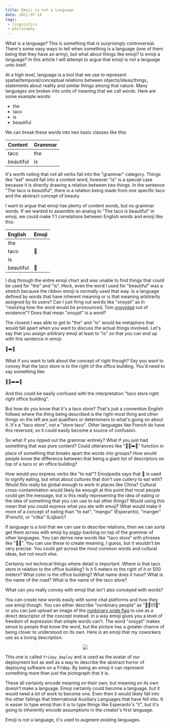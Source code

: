 ```yaml
---
title: Emoji is not a Language
date: 2021-07-14
tags:
 - linguistics
 - philosophy
---
```


What is a language? This is something that is surprisingly controversial.
There's some easy ways to tell when something is a language (one of them being
that they have an army), but what about things like emoji? Is emoji a language?
In this article I will attempt to argue that emoji is not a language unto
itself.

At a high level, language is a tool that we use to represent
spatial/temporal/conceptual relations between objects/ideas/things, statements
about reality and similar things among that nature. Many languages are broken
into units of meaning that we call words. Here are some example words:

- the
- taco
- is
- beautiful

We can break these words into two basic classes like this:

| Content  | Grammar  |
| :------- | :------- |
| taco     | the      |
| beautiful | is       |

It's worth noting that not all verbs fall into the "grammar" category. Things
like "eat" would fall into a content word, however "is" is a special case
because it is directly drawing a relation between two things. In the sentence
"The taco is beautiful", there is a relation being made from one specific taco
and the abstract concept of beauty.

I want to argue that emoji has plenty of content words, but no grammar words. If
we wanted to assemble an analog to "The taco is beautiful" in emoji, we could
make 1:1 correlations between English words and emoji like this:

| English | Emoji |
|:------- |:----- |
| the     |       |
| taco    | 🌮      |
| is      |       |
| beautiful | 🎀      |

I dug through the entire emoji chart and was unable to find things that could be
used for "the" and "is". Heck, even the word I used for "beautiful" was a
stretch because the ribbon emoji is normally used that way. Is a language
defined by words that have inherent meaning or is that meaning arbitrarily
assigned by its users? Can I just firng out words like "xnoypt" as in "realizing
how the word would be pronounced, Tom [xnoypted](https://youtu.be/aMgCBYgVwsI)
out of existence"? Does that mean "xnoypt" is a word?

The closest I was able to get to "the" and "is" would be metaphors that would
fall apart when you want to discuss the actual things involved. Let's say that
you assign arbitrary emoji at least to "is" so that you can end up with this
sentence in emoji:

🌮➡️🎀

What if you want to talk about the concept of right though? Say you want to
convey that the taco store is to the right of the office building. You'd need to
say something like:

🌮🏪➡️➡️🏢

And this could be easily confused with the interpretation "taco store right
right office building".

But how do you know that it's a taco store? That's just a convention English
follows where the thing being described is the right-most thing and other things
on the left are just qualifiers or determiners to what's going on about it. It's
a "taco store", not a "store taco". Other languages like French do have this
reversed, so it could easily become a source of confusion.

So what if you ripped out the grammar entirely? What if you just had something
that was pure content? Could utterances like "🌮🏪➡️🏢" function in place of
something that breaks apart the words into groups? How would people know the
difference between that being a giant list of descriptors on top of a taco or an
office building?

How would you express verbs like "to eat"? Emojipedia says that 🍴 is used to
signify eating, but what about cultures that don't use cutlery to eat with?
Would this really be global enough to work in places like China? Cultural
cross-contamination would likely be enough at this point that most people could
get the message, but is this really representing the idea of eating or the idea
of something that you can use to eat other things? Would using this mean that
you could express what you ate with emoji? What would make it more of a concept
of eating than "to eat", "mangxi" (Esperanto), "manger" (French), or "citka"
(Lojban)?

If language is a tool that we can use to describe relations, then we can sorta
get them across with emoji by piggy-backing on top of the grammar of other
languages. You can derive new words like "taco store" with phrases like "🌮🏪".
You can use these to create meaning, I guess, but it wouldn't be very precise.
You could get across the most common words and cultural ideas, but not much
else.

Certainly not technical things where detail is important. Where is that taco
store in relation to the office building? Is it 5 meters to the right of it or
500 meters? What color is the office building? What name does it have? What is
the name of the road? What is the name of the taco store?

What can you really convey with emoji that isn't also conveyed with words?

You can create new words easily with some chat platforms and how they use emoji
though. You can either describe "nonbinary people" as "🚫🔢0️1️🧍" or you can just
upload an image of the [nonbinary pride
flag](https://gender.wikia.org/wiki/Pride_Flags#Nonbinary_Flag) to use as a
direct descriptor of the concept instead. In a way emoji gives you a level of
freedom of expression that simple words can't. The word "xnoypt" makes sense to
people that know the word, but the picture has a greater chance of being closer
to understood on its own. Here is an emoji that my coworkers use as a loving
description:

<center>

![](https://cdn.christine.website/file/christine-static/blog/friday_deploy.png)

</center>

This one is called `friday_deploy` and is used as the avatar of our deployment
bot as well as a way to describe the abstract horror of deploying software on a
Friday. By being an emoji it can represent something more than just the
pictograph that it is. 

These all certainly encode meaning on their own, but meaning on its own doesn't
make a language. Emoji certainly could become a language, but it would need a
lot of work to become one. Even then it would likely fall into the other
failings that International Auxiliary Languages that have fell into. It is
easier to type emoji than it is to type things like Esperanto's "ĉ", but it's
going to inherently encode assumptions in the creator's first language.

Emoji is not a language, it's used to augment existing languages.
